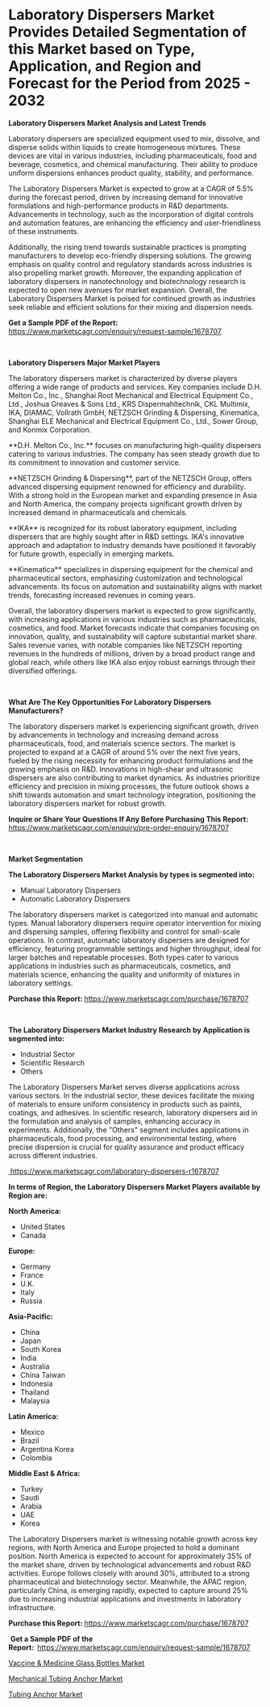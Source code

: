 <p><h1>Laboratory Dispersers Market Provides Detailed Segmentation of this Market based on Type, Application, and Region and Forecast for the Period from 2025 - 2032</h1></p><p><strong>Laboratory Dispersers Market Analysis and Latest Trends</strong></p>
<p><p>Laboratory dispersers are specialized equipment used to mix, dissolve, and disperse solids within liquids to create homogeneous mixtures. These devices are vital in various industries, including pharmaceuticals, food and beverage, cosmetics, and chemical manufacturing. Their ability to produce uniform dispersions enhances product quality, stability, and performance.</p><p>The Laboratory Dispersers Market is expected to grow at a CAGR of 5.5% during the forecast period, driven by increasing demand for innovative formulations and high-performance products in R&D departments. Advancements in technology, such as the incorporation of digital controls and automation features, are enhancing the efficiency and user-friendliness of these instruments. </p><p>Additionally, the rising trend towards sustainable practices is prompting manufacturers to develop eco-friendly dispersing solutions. The growing emphasis on quality control and regulatory standards across industries is also propelling market growth. Moreover, the expanding application of laboratory dispersers in nanotechnology and biotechnology research is expected to open new avenues for market expansion. Overall, the Laboratory Dispersers Market is poised for continued growth as industries seek reliable and efficient solutions for their mixing and dispersion needs.</p></p>
<p><strong>Get a Sample PDF of the Report:&nbsp;</strong> <a href="https://www.marketscagr.com/enquiry/request-sample/1678707?utm_campaign=2198&utm_medium=2&utm_source=Github&utm_content=ia&utm_term=24032025&utm_id=laboratory-dispersers">https://www.marketscagr.com/enquiry/request-sample/1678707</a></p>
<p>&nbsp;</p>
<p><strong>Laboratory Dispersers Major Market Players</strong></p>
<p><p>The laboratory dispersers market is characterized by diverse players offering a wide range of products and services. Key companies include D.H. Melton Co., Inc., Shanghai Root Mechanical and Electrical Equipment Co., Ltd., Joshua Greaves & Sons Ltd., KRS Dispermahltechnik, CKL Multimix, IKA, DIAMAC, Vollrath GmbH, NETZSCH Grinding & Dispersing, Kinematica, Shanghai ELE Mechanical and Electrical Equipment Co., Ltd., Sower Group, and Konmix Corporation.</p><p>**D.H. Melton Co., Inc.** focuses on manufacturing high-quality dispersers catering to various industries. The company has seen steady growth due to its commitment to innovation and customer service.</p><p>**NETZSCH Grinding & Dispersing**, part of the NETZSCH Group, offers advanced dispersing equipment renowned for efficiency and durability. With a strong hold in the European market and expanding presence in Asia and North America, the company projects significant growth driven by increased demand in pharmaceuticals and chemicals.</p><p>**IKA** is recognized for its robust laboratory equipment, including dispersers that are highly sought after in R&D settings. IKA's innovative approach and adaptation to industry demands have positioned it favorably for future growth, especially in emerging markets.</p><p>**Kinematica** specializes in dispersing equipment for the chemical and pharmaceutical sectors, emphasizing customization and technological advancements. Its focus on automation and sustainability aligns with market trends, forecasting increased revenues in coming years.</p><p>Overall, the laboratory dispersers market is expected to grow significantly, with increasing applications in various industries such as pharmaceuticals, cosmetics, and food. Market forecasts indicate that companies focusing on innovation, quality, and sustainability will capture substantial market share. Sales revenue varies, with notable companies like NETZSCH reporting revenues in the hundreds of millions, driven by a broad product range and global reach, while others like IKA also enjoy robust earnings through their diversified offerings.</p></p>
<p>&nbsp;</p>
<p><strong>What Are The Key Opportunities For Laboratory Dispersers Manufacturers?</strong></p>
<p><p>The laboratory dispersers market is experiencing significant growth, driven by advancements in technology and increasing demand across pharmaceuticals, food, and materials science sectors. The market is projected to expand at a CAGR of around 5% over the next five years, fueled by the rising necessity for enhancing product formulations and the growing emphasis on R&D. Innovations in high-shear and ultrasonic dispersers are also contributing to market dynamics. As industries prioritize efficiency and precision in mixing processes, the future outlook shows a shift towards automation and smart technology integration, positioning the laboratory dispersers market for robust growth.</p></p>
<p><strong>Inquire or Share Your Questions If Any Before Purchasing This Report:</strong> <a href="https://www.marketscagr.com/enquiry/pre-order-enquiry/1678707?utm_campaign=2198&utm_medium=2&utm_source=Github&utm_content=ia&utm_term=24032025&utm_id=laboratory-dispersers">https://www.marketscagr.com/enquiry/pre-order-enquiry/1678707</a></p>
<p>&nbsp;</p>
<p><strong>Market Segmentation</strong></p>
<p><strong>The Laboratory Dispersers Market Analysis by types is segmented into:</strong></p>
<p><ul><li>Manual Laboratory Dispersers</li><li>Automatic Laboratory Dispersers</li></ul></p>
<p><p>The laboratory dispersers market is categorized into manual and automatic types. Manual laboratory dispersers require operator intervention for mixing and dispersing samples, offering flexibility and control for small-scale operations. In contrast, automatic laboratory dispersers are designed for efficiency, featuring programmable settings and higher throughput, ideal for larger batches and repeatable processes. Both types cater to various applications in industries such as pharmaceuticals, cosmetics, and materials science, enhancing the quality and uniformity of mixtures in laboratory settings.</p></p>
<p><strong>Purchase this Report:&nbsp;</strong><a href="https://www.marketscagr.com/purchase/1678707?utm_campaign=2198&utm_medium=2&utm_source=Github&utm_content=ia&utm_term=24032025&utm_id=laboratory-dispersers">https://www.marketscagr.com/purchase/1678707</a></p>
<p>&nbsp;</p>
<p><strong>The Laboratory Dispersers Market Industry Research by Application is segmented into:</strong></p>
<p><ul><li>Industrial Sector</li><li>Scientific Research</li><li>Others</li></ul></p>
<p><p>The Laboratory Dispersers Market serves diverse applications across various sectors. In the industrial sector, these devices facilitate the mixing of materials to ensure uniform consistency in products such as paints, coatings, and adhesives. In scientific research, laboratory dispersers aid in the formulation and analysis of samples, enhancing accuracy in experiments. Additionally, the "Others" segment includes applications in pharmaceuticals, food processing, and environmental testing, where precise dispersion is crucial for quality assurance and product efficacy across different industries.</p></p>
<p><a href="https://www.marketscagr.com/laboratory-dispersers-r1678707?utm_campaign=2198&utm_medium=2&utm_source=Github&utm_content=ia&utm_term=24032025&utm_id=laboratory-dispersers">&nbsp;https://www.marketscagr.com/laboratory-dispersers-r1678707</a></p>
<p><strong>In terms of Region, the Laboratory Dispersers Market Players available by Region are:</strong></p>
<p>
    <p> <strong> North America: </strong>
        <ul>
            <li>United States</li>
            <li>Canada</li>
        </ul>
        </p> 
    <p> <strong> Europe: </strong>
        <ul>
            <li>Germany</li>
            <li>France</li>
            <li>U.K.</li>
            <li>Italy</li>
            <li>Russia</li>
        </ul>
        </p> 
    <p> <strong> Asia-Pacific: </strong>
        <ul>
            <li>China</li>
            <li>Japan</li>
            <li>South Korea</li>
            <li>India</li>
            <li>Australia</li>
            <li>China Taiwan</li>
            <li>Indonesia</li>
            <li>Thailand</li>
            <li>Malaysia</li>
        </ul>
        </p> 
    <p> <strong> Latin America: </strong>
        <ul>
            <li>Mexico</li>
            <li>Brazil</li>
            <li>Argentina Korea</li>
            <li>Colombia</li>
        </ul>
        </p> 
    <p> <strong> Middle East & Africa: </strong>
        <ul>
            <li>Turkey</li>
            <li>Saudi</li>
            <li>Arabia</li>
            <li>UAE</li>
            <li>Korea</li>
        </ul>
    </p>
    </p>
<p><p>The Laboratory Dispersers market is witnessing notable growth across key regions, with North America and Europe projected to hold a dominant position. North America is expected to account for approximately 35% of the market share, driven by technological advancements and robust R&D activities. Europe follows closely with around 30%, attributed to a strong pharmaceutical and biotechnology sector. Meanwhile, the APAC region, particularly China, is emerging rapidly, expected to capture around 25% due to increasing industrial applications and investments in laboratory infrastructure.</p></p>
<p><strong>Purchase this Report: </strong><a href="https://www.marketscagr.com/purchase/1678707?utm_campaign=2198&utm_medium=2&utm_source=Github&utm_content=ia&utm_term=24032025&utm_id=laboratory-dispersers">https://www.marketscagr.com/purchase/1678707</a></p>
<p>&nbsp;<strong>Get a Sample PDF of the Report:&nbsp;&nbsp;</strong><a href="https://www.marketscagr.com/enquiry/request-sample/1678707?utm_campaign=2198&utm_medium=2&utm_source=Github&utm_content=ia&utm_term=24032025&utm_id=laboratory-dispersers">https://www.marketscagr.com/enquiry/request-sample/1678707</a></p>
<p><strong></strong></p>
<p><p><a href="https://github.com/baraohinze3x/Market-Research-Report-List-1/blob/main/vaccine-medicine-glass-bottles-market.md?utm_campaign=2198&utm_medium=2&utm_source=Github&utm_content=ia&utm_term=24032025&utm_id=laboratory-dispersers">Vaccine & Medicine Glass Bottles Market</a></p><p><a href="https://github.com/delindacallegari68/Market-Research-Report-List-1/blob/main/mechanical-tubing-anchor-market.md?utm_campaign=2198&utm_medium=2&utm_source=Github&utm_content=ia&utm_term=24032025&utm_id=laboratory-dispersers">Mechanical Tubing Anchor Market</a></p><p><a href="https://github.com/santosh758595/Market-Research-Report-List-7/blob/main/tubing-anchor-market.md?utm_campaign=2198&utm_medium=2&utm_source=Github&utm_content=ia&utm_term=24032025&utm_id=laboratory-dispersers">Tubing Anchor Market</a></p></p>